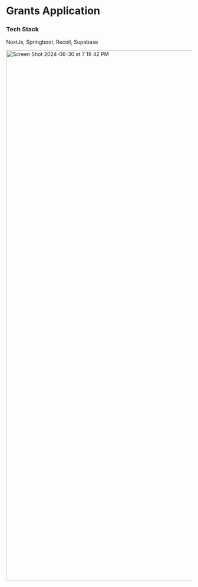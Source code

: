 # Grants Application

### Tech Stack
NextJs, Springboot, Recoil, Supabase


<img width="1439" alt="Screen Shot 2024-06-30 at 7 19 42 PM" src="https://github.com/dilawari2008/GrantsApplication/assets/40742522/4082e818-b4d6-4688-9e57-6c0426c2433e">
